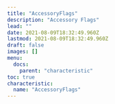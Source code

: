 ```yaml
---
title: "AccessoryFlags"
description: "Accessory Flags"
lead: ""
date: 2021-08-09T18:32:49.960Z
lastmod: 2021-08-09T18:32:49.960Z
draft: false
images: []
menu:
  docs:
    parent: "characteristic"
toc: true
characteristic:
  name: "AccessoryFlags"
---
```

